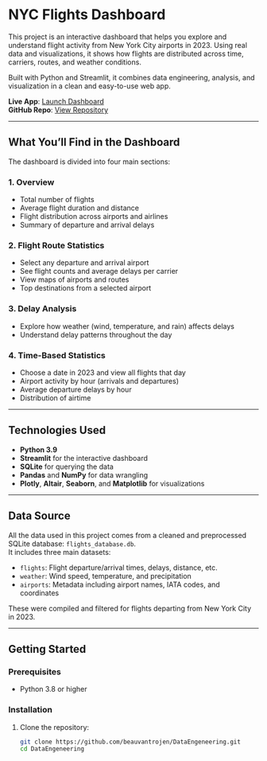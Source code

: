 # NYC Flights Dashboard

This project is an interactive dashboard that helps you explore and understand flight activity from New York City airports in 2023. Using real data and visualizations, it shows how flights are distributed across time, carriers, routes, and weather conditions.

Built with Python and Streamlit, it combines data engineering, analysis, and visualization in a clean and easy-to-use web app.

**Live App**: [Launch Dashboard](https://dataengeneering-cdoypn3wy8fwvobqjvuftw.streamlit.app)  
**GitHub Repo**: [View Repository](https://github.com/beauvantrojen/DataEngeneering)

---

## What You’ll Find in the Dashboard

The dashboard is divided into four main sections:

### 1. Overview
- Total number of flights
- Average flight duration and distance
- Flight distribution across airports and airlines
- Summary of departure and arrival delays

### 2. Flight Route Statistics
- Select any departure and arrival airport
- See flight counts and average delays per carrier
- View maps of airports and routes
- Top destinations from a selected airport

### 3. Delay Analysis
- Explore how weather (wind, temperature, and rain) affects delays
- Understand delay patterns throughout the day

### 4. Time-Based Statistics
- Choose a date in 2023 and view all flights that day
- Airport activity by hour (arrivals and departures)
- Average departure delays by hour
- Distribution of airtime

---

## Technologies Used

- **Python 3.9**
- **Streamlit** for the interactive dashboard
- **SQLite** for querying the data
- **Pandas** and **NumPy** for data wrangling
- **Plotly**, **Altair**, **Seaborn**, and **Matplotlib** for visualizations

---

## Data Source

All the data used in this project comes from a cleaned and preprocessed SQLite database: `flights_database.db`.  
It includes three main datasets:
- `flights`: Flight departure/arrival times, delays, distance, etc.
- `weather`: Wind speed, temperature, and precipitation
- `airports`: Metadata including airport names, IATA codes, and coordinates

These were compiled and filtered for flights departing from New York City in 2023.

---

## Getting Started

### Prerequisites

- Python 3.8 or higher

### Installation

1. Clone the repository:
   ```bash
   git clone https://github.com/beauvantrojen/DataEngeneering.git
   cd DataEngeneering
